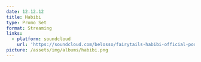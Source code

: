 ```yaml
---
date: 12.12.12
title: Habibi
type: Promo Set
format: Streaming
links:
  - platform: soundcloud
    url: 'https://soundcloud.com/belosso/fairytails-habibi-official-podcast'
picture: /assets/img/albums/habibi.png
---
```


